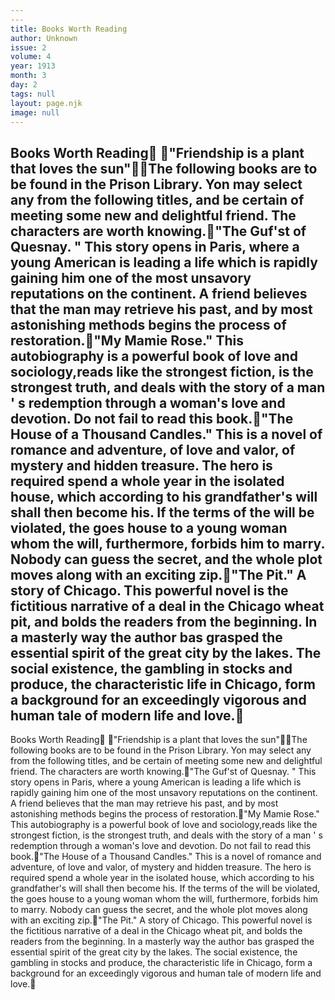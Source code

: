 ```yaml
---
---
title: Books Worth Reading
author: Unknown
issue: 2
volume: 4
year: 1913
month: 3
day: 2
tags: null
layout: page.njk
image: null
---
```

Books Worth Reading "Friendship is a plant that loves the sun"The following books are to be found in the Prison Library. Yon may select any from the following titles, and be certain of meeting some new and delightful friend. The characters are worth knowing."The Guf'st of Quesnay. " This story opens in Paris, where a young American is leading a life which is rapidly gaining him one of the most unsavory reputations on the continent. A friend believes that the man may retrieve his past, and by most astonishing methods begins the process of restoration."My Mamie Rose." This autobiography is a powerful book of love and sociology,reads like the strongest fiction, is the strongest truth, and deals with the story of a man ' s redemption through a woman's love and devotion. Do not fail to read this book."The House of a Thousand Candles." This is a novel of romance and adventure, of love and valor, of mystery and hidden treasure. The hero is required spend a whole year in the isolated house, which according to his grandfather's will shall then become his. If the terms of the will be violated, the goes house to a young woman whom the will, furthermore, forbids him to marry. Nobody can guess the secret, and the whole plot moves along with an exciting zip."The Pit." A story of Chicago. This powerful novel is the fictitious narrative of a deal in the Chicago wheat pit, and bolds the readers from the beginning. In a masterly way the author bas grasped the essential spirit of the great city by the lakes. The social existence, the gambling in stocks and produce, the characteristic life in Chicago, form a background for an exceedingly vigorous and human tale of modern life and love.
---
Books Worth Reading "Friendship is a plant that loves the sun"The following books are to be found in the Prison Library. Yon may select any from the following titles, and be certain of meeting some new and delightful friend. The characters are worth knowing."The Guf'st of Quesnay. " This story opens in Paris, where a young American is leading a life which is rapidly gaining him one of the most unsavory reputations on the continent. A friend believes that the man may retrieve his past, and by most astonishing methods begins the process of restoration."My Mamie Rose." This autobiography is a powerful book of love and sociology,reads like the strongest fiction, is the strongest truth, and deals with the story of a man ' s redemption through a woman's love and devotion. Do not fail to read this book."The House of a Thousand Candles." This is a novel of romance and adventure, of love and valor, of mystery and hidden treasure. The hero is required spend a whole year in the isolated house, which according to his grandfather's will shall then become his. If the terms of the will be violated, the goes house to a young woman whom the will, furthermore, forbids him to marry. Nobody can guess the secret, and the whole plot moves along with an exciting zip."The Pit." A story of Chicago. This powerful novel is the fictitious narrative of a deal in the Chicago wheat pit, and bolds the readers from the beginning. In a masterly way the author bas grasped the essential spirit of the great city by the lakes. The social existence, the gambling in stocks and produce, the characteristic life in Chicago, form a background for an exceedingly vigorous and human tale of modern life and love.


